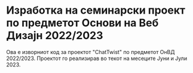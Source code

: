 # Изработка на семинарски проект по предметот Основи на Веб Дизајн 2022/2023

Ова е изворниот код за проектот "ChatTwist" по предметот ОнВД 2022/2023. Проектот го реализирав во текот на месеците Јуни и Јули 2023.
